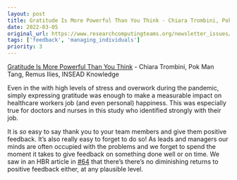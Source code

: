 ```yaml
---
layout: post
title: Gratitude Is More Powerful Than You Think - Chiara Trombini, Pok Man Tang, Remus Ilies, INSEAD Knowledge
date: 2022-03-05
original_url: https://www.researchcomputingteams.org/newsletter_issues/0112
tags: ['feedback', 'managing_individuals']
priority: 3
---
```


<!-- markdownlint-disable MD033 -->
<!-- markdownlint-disable MD041 -->
<!-- markdownlint-disable MD049 -->

[Gratitude Is More Powerful Than You Think](https://knowledge.insead.edu/leadership-organisations/gratitude-is-more-powerful-than-you-think-18296) - Chiara Trombini, Pok Man Tang, Remus Ilies, INSEAD Knowledge

Even in the with high levels of stress and overwork during the pandemic, simply expressing gratitude was enough to make a measurable impact on healthcare workers job (and even personal) happiness.  This was especially true for doctors and nurses in this study who identified strongly with their job.

It is *so* easy to say thank you to your team members and give them positive feedback.  It’s also really easy to forget to do so!  As leads and managers our minds are often occupied with the problems and we forget to spend the moment it takes to give feedback on something done well or on time.   We saw in an HBR article in [#64](https://www.researchcomputingteams.org/newsletter_issues/0064) that there’s there’s no diminishing returns to positive feedback either, at any plausible level.
